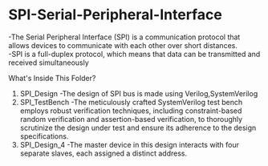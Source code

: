 # SPI-Serial-Peripheral-Interface
-The Serial Peripheral Interface (SPI) is a communication protocol that allows devices to communicate with each other over short distances.   
-SPI is a full-duplex protocol, which means that data can be transmitted and received simultaneously

What's Inside This Folder?
1) SPI_Design 
-The design of SPI bus is made using Verilog,SystemVerilog
2) SPI_TestBench
-The meticulously crafted SystemVerilog test bench employs robust verification techniques, including constraint-based random verification and assertion-based verification, to thoroughly scrutinize the design under test and ensure its adherence to the design specifications.
3) SPI_Design_4
-The master device in this design interacts with four separate slaves, each assigned a distinct address.




